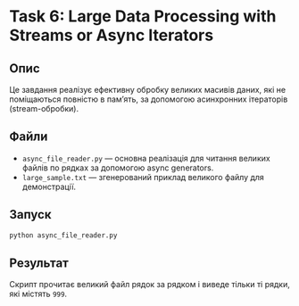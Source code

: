 # Task 6: Large Data Processing with Streams or Async Iterators

## Опис

Це завдання реалізує ефективну обробку великих масивів даних, які не поміщаються повністю в памʼять, за допомогою асинхронних ітераторів (stream-обробки).

## Файли

- `async_file_reader.py` — основна реалізація для читання великих файлів по рядках за допомогою async generators.
- `large_sample.txt` — згенерований приклад великого файлу для демонстрації.

## Запуск

```bash
python async_file_reader.py
```

## Результат

Скрипт прочитає великий файл рядок за рядком і виведе тільки ті рядки, які містять `999`.

